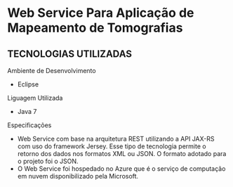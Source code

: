 Web Service Para Aplicação de Mapeamento de Tomografias
=========================================================

TECNOLOGIAS UTILIZADAS
------------------------

Ambiente de Desenvolvimento
- Eclipse

Liguagem Utilizada
- Java 7

Especificações
- Web Service com base na arquitetura REST utilizando a API JAX-RS com uso do framework Jersey. Esse tipo de tecnologia permite o retorno dos dados nos formatos XML ou JSON. O formato adotado para o projeto foi o JSON.
- O Web Service foi hospedado no Azure que é o serviço de computação em nuvem disponibilizado pela Microsoft.
